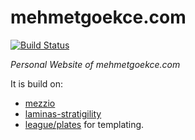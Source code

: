 # mehmetgoekce.com

[![Build Status](https://travis-ci.com/MehmetGoekce/mehmetgoekce.com.svg?branch=master)](https://travis-ci.com/MehmetGoekce/mehmetgoekce.com)

*Personal Website of mehmetgoekce.com*

It is build on:

- [mezzio](https://github.com/mezzio/mezzio) 
- [laminas-stratigility](https://github.com/laminas/laminas-stratigility) 
- [league/plates](http://platesphp.com) for templating.


